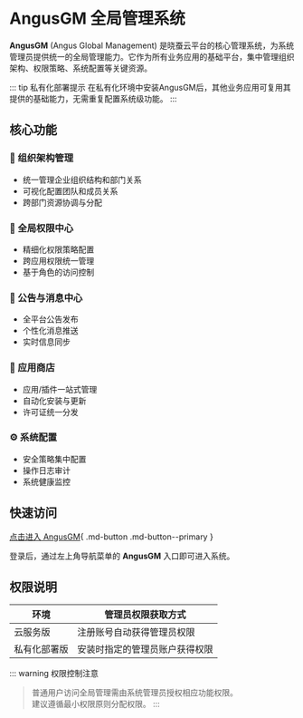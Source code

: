 # AngusGM 全局管理系统

**AngusGM** (Angus Global Management) 是晓蚕云平台的核心管理系统，为系统管理员提供统一的全局管理能力。它作为所有业务应用的基础平台，集中管理组织架构、权限策略、系统配置等关键资源。

::: tip 私有化部署提示
在私有化环境中安装AngusGM后，其他业务应用可复用其提供的基础能力，无需重复配置系统级功能。
:::

## 核心功能

### 🏢 组织架构管理
- 统一管理企业组织结构和部门关系
- 可视化配置团队和成员关系
- 跨部门资源协调与分配

### 🔐 全局权限中心
- 精细化权限策略配置
- 跨应用权限统一管理
- 基于角色的访问控制

### 📢 公告与消息中心
- 全平台公告发布
- 个性化消息推送
- 实时信息同步

### 🛒 应用商店
- 应用/插件一站式管理
- 自动化安装与更新
- 许可证统一分发

### ⚙️ 系统配置
- 安全策略集中配置
- 操作日志审计
- 系统健康监控

## 快速访问

[点击进入 AngusGM](https://gm.xcan.cloud/signin){ .md-button .md-button--primary }

登录后，通过左上角导航菜单的 **AngusGM** 入口即可进入系统。

## 权限说明

| 环境         | 管理员权限获取方式                 |
|--------------|----------------------------------|
| 云服务版     | 注册账号自动获得管理员权限         |
| 私有化部署版 | 安装时指定的管理员账户获得权限     |

::: warning 权限控制注意
> 普通用户访问全局管理需由系统管理员授权相应功能权限。  
> 建议遵循最小权限原则分配权限。
:::